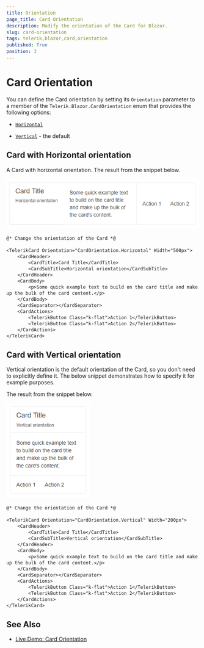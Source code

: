 ```yaml
---
title: Orientation
page_title: Card Orientation
description: Modify the orientation of the Card for Blazor.
slug: card-orientation
tags: telerik,blazor,card,orientation
published: True
position: 3
---
```


# Card Orientation

You can define the Card orientation by setting its `Orientation` parameter to a member of the `Telerik.Blazor.CardOrientation` enum that provides the following options:

   * [`Horizontal`](#card-with-horizontal-orientation)

   * [`Vertical`](#card-with-vertical-orientation) - the default


## Card with Horizontal orientation

A Card with horizontal orientation. The result from the snippet below.

![Card with horizontal orientation](images/horizontal-orientation-example.png)

````CSHTML
@* Change the orientation of the Card *@

<TelerikCard Orientation="CardOrientation.Horizontal" Width="500px">
    <CardHeader>
        <CardTitle>Card Title</CardTitle>
        <CardSubTitle>Horizontal orientation</CardSubTitle>
    </CardHeader>
    <CardBody>
        <p>Some quick example text to build on the card title and make up the bulk of the card content.</p>
    </CardBody>
    <CardSeparator></CardSeparator>
    <CardActions>
        <TelerikButton Class="k-flat">Action 1</TelerikButton>
        <TelerikButton Class="k-flat">Action 2</TelerikButton>
    </CardActions>
</TelerikCard>
````


## Card with Vertical orientation

Vertical orientation is the default orientation of the Card, so you don't need to explicitly define it. The below snippet demonstrates how to specify it for example purposes.

The result from the snippet below.

![Card with horizontal orientation](images/vertical-orientation-example.png)

````RAZOR
@* Change the orientation of the Card *@

<TelerikCard Orientation="CardOrientation.Vertical" Width="200px">
    <CardHeader>
        <CardTitle>Card Title</CardTitle>
        <CardSubTitle>Vertical orientation</CardSubTitle>
    </CardHeader>
    <CardBody>
        <p>Some quick example text to build on the card title and make up the bulk of the card content.</p>
    </CardBody>
    <CardSeparator></CardSeparator>
    <CardActions>
        <TelerikButton Class="k-flat">Action 1</TelerikButton>
        <TelerikButton Class="k-flat">Action 2</TelerikButton>
    </CardActions>
</TelerikCard>
````

## See Also

  * [Live Demo: Card Orientation](https://demos.telerik.com/blazor-ui/card/orientation)